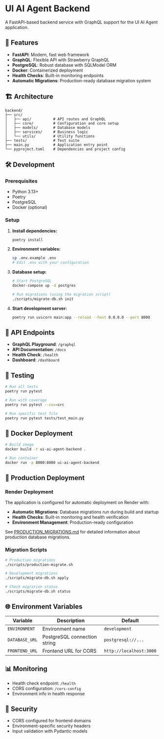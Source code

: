 # UI AI Agent Backend

A FastAPI-based backend service with GraphQL support for the UI AI Agent application.

## 🚀 Features

- **FastAPI**: Modern, fast web framework
- **GraphQL**: Flexible API with Strawberry GraphQL
- **PostgreSQL**: Robust database with SQLModel ORM
- **Docker**: Containerized deployment
- **Health Checks**: Built-in monitoring endpoints
- **Automatic Migrations**: Production-ready database migration system

## 🏗️ Architecture

```
backend/
├── src/
│   ├── api/          # API routes and GraphQL
│   ├── core/         # Configuration and core setup
│   ├── models/       # Database models
│   ├── services/     # Business logic
│   └── utils/        # Utility functions
├── tests/            # Test suite
├── main.py           # Application entry point
└── pyproject.toml    # Dependencies and project config
```

## 🛠️ Development

### Prerequisites

- Python 3.13+
- Poetry
- PostgreSQL
- Docker (optional)

### Setup

1. **Install dependencies:**
   ```bash
   poetry install
   ```

2. **Environment variables:**
   ```bash
   cp .env.example .env
   # Edit .env with your configuration
   ```

3. **Database setup:**
   ```bash
   # Start PostgreSQL
   docker-compose up -d postgres
   
   # Run migrations (using the migration script)
   ./scripts/migrate-db.sh init
   ```

4. **Start development server:**
   ```bash
   poetry run uvicorn main:app --reload --host 0.0.0.0 --port 8000
   ```

## 📡 API Endpoints

- **GraphQL Playground**: `/graphql`
- **API Documentation**: `/docs`
- **Health Check**: `/health`
- **Dashboard**: `/dashboard`

## 🧪 Testing

```bash
# Run all tests
poetry run pytest

# Run with coverage
poetry run pytest --cov=src

# Run specific test file
poetry run pytest tests/test_main.py
```

## 🐳 Docker Deployment

```bash
# Build image
docker build -t ui-ai-agent-backend .

# Run container
docker run -p 8000:8000 ui-ai-agent-backend
```

## 🚀 Production Deployment

### Render Deployment

The application is configured for automatic deployment on Render with:

- **Automatic Migrations**: Database migrations run during build and startup
- **Health Checks**: Built-in monitoring and health verification
- **Environment Management**: Production-ready configuration

See [PRODUCTION_MIGRATIONS.md](./PRODUCTION_MIGRATIONS.md) for detailed information about production database migrations.

### Migration Scripts

```bash
# Production migrations
./scripts/production-migrate.sh

# Development migrations
./scripts/migrate-db.sh apply

# Check migration status
./scripts/migrate-db.sh status
```

## 🌐 Environment Variables

| Variable | Description | Default |
|----------|-------------|---------|
| `ENVIRONMENT` | Environment name | `development` |
| `DATABASE_URL` | PostgreSQL connection string | `postgresql://...` |
| `FRONTEND_URL` | Frontend URL for CORS | `http://localhost:3000` |

## 📊 Monitoring

- Health check endpoint: `/health`
- CORS configuration: `/cors-config`
- Environment info in health response

## 🔐 Security

- CORS configured for frontend domains
- Environment-specific security headers
- Input validation with Pydantic models